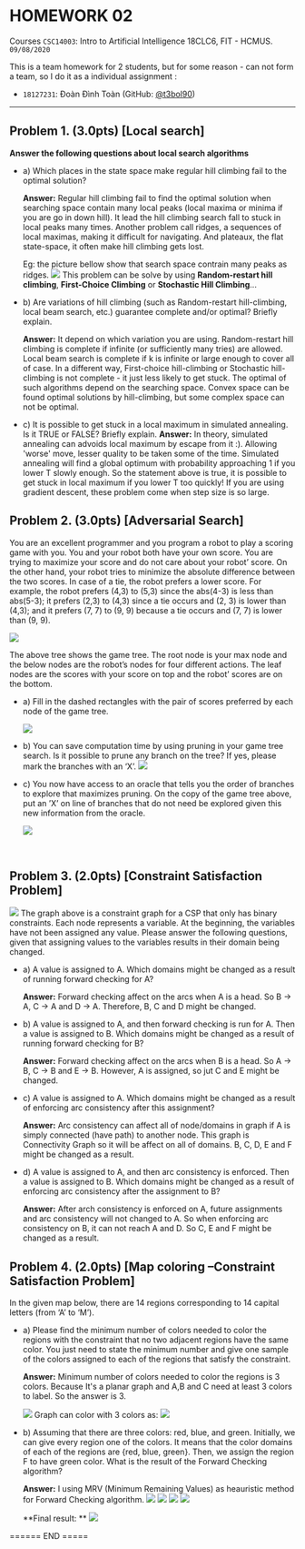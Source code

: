 # **HOMEWORK** 02

Courses `CSC14003`: Intro to Artificial Intelligence
18CLC6, FIT - HCMUS.
`09/08/2020`

This is a team homework for 2 students, but for some reason - can not form a team, so I do it as
a individual assignment :

-   `18127231`: Đoàn Đình Toàn (GitHub: [@t3bol90](https://github.com/t3bol90))

---

## Problem 1. (3.0pts) [Local search] 

 **Answer the following questions about local search algorithms**

- a) Which places in the state space make regular hill climbing fail to the optimal solution?

    **Answer:** Regular hill climbing fail to find the optimal solution when searching space contain many local peaks (local maxima or minima if you are go in down hill). It lead the hill climbing search fall to stuck in local peaks many times. Another problem call ridges, a sequences of local maximas, making it difficult for navigating. And plateaux, the flat state-space, it often make hill climbing gets lost. 
    
    Eg: the picture bellow show that search space contrain many peaks as ridges.
	![](https://i.imgur.com/QhANLBu.png)
    This problem can be solve by using **Random-restart hill climbing**, **First-Choice Climbing** or **Stochastic Hill Climbing**... 
    
- b) Are variations of hill climbing (such as Random-restart hill-climbing, local beam search, etc.) guarantee complete and/or optimal? Briefly explain.

    **Answer:** It depend on which variation you are using. Random-restart hill climbing is complete if infinite (or sufficiently many tries) are allowed. Local beam search is complete if k is infinite or large enough to cover all of case. In a different way, First-choice hill-climbing or Stochastic hill-climbing is not complete - it just less likely to get stuck. The optimal of such algorithms depend on the searching space. Convex space can be found optimal solutions by hill-climbing, but some complex space can not be optimal. 

- c) It is possible to get stuck in a local maximum in simulated annealing. Is it TRUE or FALSE? Briefly explain.
    **Answer:** In theory, simulated annealing can advoids local maximum by escape from it :). Allowing 'worse' move, lesser quality to be taken some of the time. Simulated annealing will find a global optimum with probability approaching 1 if you lower T  slowly enough. So the statement above is true, it is possible to get stuck in local maximum if you lower T too quickly! If you are using gradient descent, these problem come when step size is so large.

## Problem 2. (3.0pts) [Adversarial Search]

You are an excellent programmer and you program a robot to play a scoring game with you. You and your robot both have your own score. You are trying to maximize your score and do not care about your robot’ score. On the other hand, your robot tries to minimize the absolute difference between the two scores. In case of a tie, the robot prefers a lower score. For example, the robot prefers (4,3) to (5,3) since the abs(4-3) is less than abs(5-3); it prefers (2,3) to (4,3) since a tie occurs and (2, 3) is lower than (4,3); and it prefers (7, 7) to (9, 9) because a tie occurs and (7, 7) is lower than (9, 9).

![](https://i.imgur.com/sR3aF9w.png)

The above tree shows the game tree. The root node is your max node and the below nodes are the robot’s nodes for four different actions. The leaf nodes are the scores with your score on top and the robot’ scores are on the bottom.
- a) Fill in the dashed rectangles with the pair of scores preferred by each node of the game tree.

    ![](https://i.imgur.com/gvx7jB5.png)

- b) You can save computation time by using pruning in your game tree search. Is it possible to prune any branch on the tree? If yes, please mark the branches with an ‘X’.
![](https://i.imgur.com/s524WPj.png)
    
- c) You now have access to an oracle that tells you the order of branches to explore that maximizes pruning. On the copy of the game tree above, put an ’X’ on line of branches that do not need  be explored given this new information from the oracle.

    ![](https://i.imgur.com/bMPiWb5.png)


​    

## Problem 3. (2.0pts) [Constraint Satisfaction Problem]

![](https://i.imgur.com/HrVziN6.png)
The graph above is a constraint graph for a CSP that only has binary constraints. Each node represents a variable. At the beginning, the variables have not been assigned any value.
Please answer the following questions, given that assigning values to the variables results in their domain being changed.

- a) A value is assigned to A. Which domains might be changed as a result of running forward checking for A?

    **Answer:** Forward checking affect on the arcs when A is a head. So B $\rightarrow$ A, C $\rightarrow$ A and D $\rightarrow$ A. Therefore, B, C and D might be changed.

- b) A value is assigned to A, and then forward checking is run for A. Then a value is assigned to B. Which domains might be changed as a result of running forward checking for B?

    **Answer:** Forward checking affect on the arcs when B is a head. So A $\rightarrow$ B, C $\rightarrow$ B and E $\rightarrow$ B. However, A is assigned, so jut C and E might be changed.

- c) A value is assigned to A. Which domains might be changed as a result of enforcing arc consistency after this assignment?

    **Answer:** Arc consistency can affect all of node/domains in graph if A is simply connected (have path) to another node. This graph is Connectivity Graph so it will be affect on all of domains. B, C, D, E and F might be changed as a result.

- d) A value is assigned to A, and then arc consistency is enforced. Then a value is assigned to B. Which domains might be changed as a result of enforcing arc consistency after the assignment to B?

    **Answer:** After arch consistency is enforced on A, future assignments and arc consistency will not changed to A. So when enforcing arc consistency on B, it can not reach A and D. So C, E and F might be changed as a result.

## Problem 4. (2.0pts) [Map coloring –Constraint Satisfaction Problem]

In the given map below, there are 14 regions corresponding to 14 capital letters (from ‘A’ to  ‘M’).
- a) Please find the minimum number of colors needed to color the regions with the constraint that no two adjacent regions have the same color. You just need to state the minimum number and give one sample of the colors assigned to each of the regions that satisfy the constraint.

    **Answer:** Minimum number of colors needed to color the regions is 3 colors. Because It's a planar graph and A,B and C need at least 3 colors to label. So the answer is 3.

	![](https://i.imgur.com/RaSkEiU.png)
	Graph can color with 3 colors as:
	![](https://i.imgur.com/UHHWSlA.png)


- b) Assuming that there are three colors: red, blue, and green. Initially, we can give every region one of the colors. It means that the color domains of each of the regions are {red, blue, green}. Then, we assign the region F to have green color. What is the result of the Forward Checking algorithm?

    **Answer:** I using MRV (Minimum Remaining Values) as heauristic method for Forward Checking algorithm.
    ![](https://i.imgur.com/mpipCUu.png)
	![](https://i.imgur.com/PWASZeI.png)
	![](https://i.imgur.com/XjSmt0q.png)
	![](https://i.imgur.com/svyv1CU.png)
	
	**Final result: **
	![](https://i.imgur.com/gEzlzia.png)



====== END =====